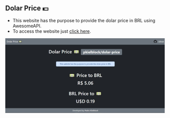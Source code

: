 ## Dolar Price 💵

* This website has the purpose to provide the dolar price in BRL using AwesomeAPI.
* To access the website just [click here](https://www.kielblock.dev/).

![Alt text](screenshot/screenshot.jpg?raw=true "Screenshot")
